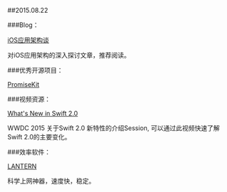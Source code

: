 ##2015.08.22

###Blog：

[iOS应用架构谈](http://casatwy.com/iosying-yong-jia-gou-tan-kai-pian.html "this")  

对iOS应用架构的深入探讨文章，推荐阅读。

###优秀开源项目：

[PromiseKit](https://github.com/mxcl/PromiseKit)

###视频资源：

[What's New in Swift 2.0](https://developer.apple.com/videos/wwdc/2015/?id=106)

WWDC 2015 关于Swift 2.0 新特性的介绍Session, 可以通过此视频快速了解Swift 2.0的主要变化。

###效率软件：

[LANTERN](https://getlantern.org/)

科学上网神器，速度快，稳定。
